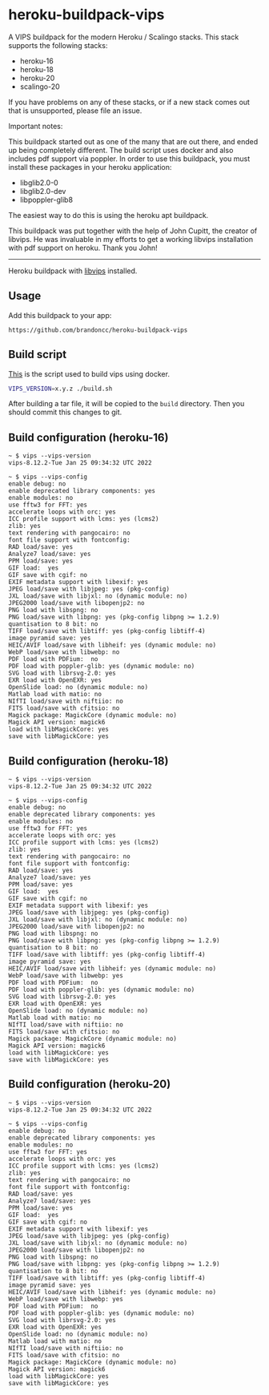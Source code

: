 heroku-buildpack-vips
=====================

A VIPS buildpack for the modern Heroku / Scalingo stacks. This stack supports the
following stacks:

- heroku-16
- heroku-18
- heroku-20
- scalingo-20

If you have problems on any of these stacks, or if a new stack comes out that is
unsupported, please file an issue.

Important notes:

This buildpack started out as one of the many that are out there, and ended up
being completely different. The build script uses docker and also includes pdf
support via poppler. In order to use this buildpack, you must install these packages in your heroku application:

- libglib2.0-0
- libglib2.0-dev
- libpoppler-glib8

The easiest way to do this is using the heroku apt buildpack.

This buildpack was put together with the help of John Cupitt, the creator of
libvips. He was invaluable in my efforts to get a working libvips installation
with pdf support on heroku. Thank you John!

---

Heroku buildpack with [libvips](https://github.com/jcupitt/libvips) installed.


## Usage

Add this buildpack to your app:

```
https://github.com/brandoncc/heroku-buildpack-vips
```

## Build script

[This](./build.sh) is the script used to build vips using docker.

```sh
VIPS_VERSION=x.y.z ./build.sh
```

After building a tar file, it will be copied to the `build` directory. Then you should commit this changes to git.

## Build configuration (heroku-16)

```
~ $ vips --vips-version
vips-8.12.2-Tue Jan 25 09:34:32 UTC 2022

~ $ vips --vips-config
enable debug: no
enable deprecated library components: yes
enable modules: no
use fftw3 for FFT: yes
accelerate loops with orc: yes
ICC profile support with lcms: yes (lcms2)
zlib: yes
text rendering with pangocairo: no
font file support with fontconfig:
RAD load/save: yes
Analyze7 load/save: yes
PPM load/save: yes
GIF load:  yes
GIF save with cgif: no
EXIF metadata support with libexif: yes
JPEG load/save with libjpeg: yes (pkg-config)
JXL load/save with libjxl: no (dynamic module: no)
JPEG2000 load/save with libopenjp2: no
PNG load with libspng: no
PNG load/save with libpng: yes (pkg-config libpng >= 1.2.9)
quantisation to 8 bit: no
TIFF load/save with libtiff: yes (pkg-config libtiff-4)
image pyramid save: yes
HEIC/AVIF load/save with libheif: yes (dynamic module: no)
WebP load/save with libwebp: no
PDF load with PDFium:  no
PDF load with poppler-glib: yes (dynamic module: no)
SVG load with librsvg-2.0: yes
EXR load with OpenEXR: yes
OpenSlide load: no (dynamic module: no)
Matlab load with matio: no
NIfTI load/save with niftiio: no
FITS load/save with cfitsio: no
Magick package: MagickCore (dynamic module: no)
Magick API version: magick6
load with libMagickCore: yes
save with libMagickCore: yes
```

## Build configuration (heroku-18)

```
~ $ vips --vips-version
vips-8.12.2-Tue Jan 25 09:34:32 UTC 2022

~ $ vips --vips-config
enable debug: no
enable deprecated library components: yes
enable modules: no
use fftw3 for FFT: yes
accelerate loops with orc: yes
ICC profile support with lcms: yes (lcms2)
zlib: yes
text rendering with pangocairo: no
font file support with fontconfig:
RAD load/save: yes
Analyze7 load/save: yes
PPM load/save: yes
GIF load:  yes
GIF save with cgif: no
EXIF metadata support with libexif: yes
JPEG load/save with libjpeg: yes (pkg-config)
JXL load/save with libjxl: no (dynamic module: no)
JPEG2000 load/save with libopenjp2: no
PNG load with libspng: no
PNG load/save with libpng: yes (pkg-config libpng >= 1.2.9)
quantisation to 8 bit: no
TIFF load/save with libtiff: yes (pkg-config libtiff-4)
image pyramid save: yes
HEIC/AVIF load/save with libheif: yes (dynamic module: no)
WebP load/save with libwebp: yes
PDF load with PDFium:  no
PDF load with poppler-glib: yes (dynamic module: no)
SVG load with librsvg-2.0: yes
EXR load with OpenEXR: yes
OpenSlide load: no (dynamic module: no)
Matlab load with matio: no
NIfTI load/save with niftiio: no
FITS load/save with cfitsio: no
Magick package: MagickCore (dynamic module: no)
Magick API version: magick6
load with libMagickCore: yes
save with libMagickCore: yes
```

## Build configuration (heroku-20)

```
~ $ vips --vips-version
vips-8.12.2-Tue Jan 25 09:34:32 UTC 2022

~ $ vips --vips-config
enable debug: no
enable deprecated library components: yes
enable modules: no
use fftw3 for FFT: yes
accelerate loops with orc: yes
ICC profile support with lcms: yes (lcms2)
zlib: yes
text rendering with pangocairo: no
font file support with fontconfig:
RAD load/save: yes
Analyze7 load/save: yes
PPM load/save: yes
GIF load:  yes
GIF save with cgif: no
EXIF metadata support with libexif: yes
JPEG load/save with libjpeg: yes (pkg-config)
JXL load/save with libjxl: no (dynamic module: no)
JPEG2000 load/save with libopenjp2: no
PNG load with libspng: no
PNG load/save with libpng: yes (pkg-config libpng >= 1.2.9)
quantisation to 8 bit: no
TIFF load/save with libtiff: yes (pkg-config libtiff-4)
image pyramid save: yes
HEIC/AVIF load/save with libheif: yes (dynamic module: no)
WebP load/save with libwebp: yes
PDF load with PDFium:  no
PDF load with poppler-glib: yes (dynamic module: no)
SVG load with librsvg-2.0: yes
EXR load with OpenEXR: yes
OpenSlide load: no (dynamic module: no)
Matlab load with matio: no
NIfTI load/save with niftiio: no
FITS load/save with cfitsio: no
Magick package: MagickCore (dynamic module: no)
Magick API version: magick6
load with libMagickCore: yes
save with libMagickCore: yes
```

